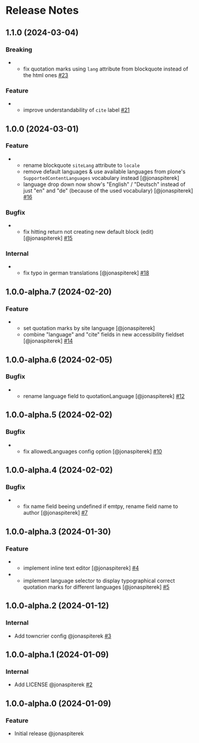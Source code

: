 # Release Notes

<!-- You should *NOT* be adding new change log entries to this file.
     You should create a file in the news directory instead.
     For helpful instructions, please see:
     https://6.docs.plone.org/contributing/index.html?highlight=towncrier#change-log-entry
-->

<!-- towncrier release notes start -->

## 1.1.0 (2024-03-04)

### Breaking

- - fix quotation marks using `lang` attribute from blockquote instead of the html ones [#23](https://github.com/kitconcept/volto-quote-block/pull/23)

### Feature

- - improve understandability of `cite` label [#21](https://github.com/kitconcept/volto-quote-block/pull/21)

## 1.0.0 (2024-03-01)

### Feature

- - rename blockquote `siteLang` attribute to `locale`
  - remove default languages & use available languages from plone's `SupportedContentLanguages` vocabulary instead [@jonaspiterek]
  - language drop down now show's "English" / "Deutsch" instead of just "en" and "de" (because of the used vocabulary) [@jonaspiterek] [#16](https://github.com/kitconcept/volto-quote-block/pull/16)

### Bugfix

- - fix hitting return not creating new default block (edit) [@jonaspiterek] [#15](https://github.com/kitconcept/volto-quote-block/pull/15)

### Internal

- - fix typo in german translations [@jonaspiterek] [#18](https://github.com/kitconcept/volto-quote-block/pull/18)

## 1.0.0-alpha.7 (2024-02-20)

### Feature

- - set quotation marks by site language [@jonaspiterek]
  - combine "language" and "cite" fields in new accessibility fieldset [@jonaspiterek] [#14](https://github.com/kitconcept/volto-quote-block/pull/14)

## 1.0.0-alpha.6 (2024-02-05)

### Bugfix

- - rename language field to quotationLanguage [@jonaspiterek] [#12](https://github.com/kitconcept/volto-quote-block/pull/12)

## 1.0.0-alpha.5 (2024-02-02)

### Bugfix

- - fix allowedLanguages config option [@jonaspiterek] [#10](https://github.com/kitconcept/volto-quote-block/pull/10)

## 1.0.0-alpha.4 (2024-02-02)

### Bugfix

- - fix name field beeing undefined if emtpy, rename field name to author [@jonaspiterek] [#7](https://github.com/kitconcept/volto-quote-block/pull/7)

## 1.0.0-alpha.3 (2024-01-30)

### Feature

- - implement inline text editor [@jonaspiterek] [#4](https://github.com/kitconcept/volto-quote-block/pull/4)
- - implement language selector to display typographical correct quotation marks for different languages [@jonaspiterek] [#5](https://github.com/kitconcept/volto-quote-block/pull/5)

## 1.0.0-alpha.2 (2024-01-12)

### Internal

- Add towncrier config @jonaspiterek [#3](https://github.com/kitconcept/volto-quote-block/pull/3)

## 1.0.0-alpha.1 (2024-01-09)

### Internal

- Add LICENSE @jonaspiterek [#2](https://github.com/kitconcept/volto-quote-block/pull/2)

## 1.0.0-alpha.0 (2024-01-09)

### Feature

- Initial release @jonaspiterek
